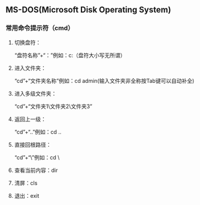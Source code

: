 ## MS-DOS(Microsoft Disk Operating System)

### 常用命令提示符（cmd）

1. 切换盘符：

   “盘符名称”+“：”例如：c:（盘符大小写无所谓）

2. 进入文件夹：

   “cd”+“文件夹名称”例如：cd admin(输入文件夹非全称按Tab键可以自动补全)

3. 进入多级文件夹：

   “cd”+“文件夹1\文件夹2\文件夹3”

4. 返回上一级：

   “cd”+“..”例如：cd ..

5. 直接回根路径：

   “cd”+“\”例如：cd \

6. 查看当前内容：dir

7. 清屏：cls

8. 退出：exit

